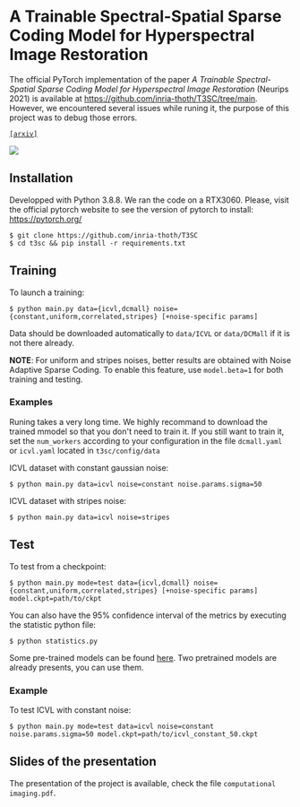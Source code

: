 # A Trainable Spectral-Spatial Sparse Coding Model for Hyperspectral Image Restoration

The official PyTorch implementation of the paper _A Trainable Spectral-Spatial Sparse Coding Model for Hyperspectral Image Restoration_ (Neurips 2021) is available at https://github.com/inria-thoth/T3SC/tree/main. However, we encountered several issues while runing it, the purpose of this project was to debug those errors.

[`[arxiv]`](https://arxiv.org/abs/2111.09708)

![](figs/architecture.png)


## Installation

Developped with Python 3.8.8. We ran the code on a RTX3060. Please, visit the official pytorch website to see the version of pytorch to install: https://pytorch.org/
```
$ git clone https://github.com/inria-thoth/T3SC
$ cd t3sc && pip install -r requirements.txt
```

## Training


To launch a training:
```
$ python main.py data={icvl,dcmall} noise={constant,uniform,correlated,stripes} [+noise-specific params]
```
Data should be downloaded automatically to `data/ICVL` or `data/DCMall` if it is not there already.

**NOTE**: For uniform and stripes noises, better results are obtained with Noise Adaptive Sparse Coding.
To enable this feature, use `model.beta=1` for both training and testing.

### Examples

Runing takes a very long time. We highly recommand to download the trained mmodel so that you don't need to train it. If you still want to train it, set the `num_workers` according to your configuration in the file `dcmall.yaml` or `icvl.yaml` located in `t3sc/config/data`

ICVL dataset with constant gaussian noise:
```
$ python main.py data=icvl noise=constant noise.params.sigma=50
```

ICVL dataset with stripes noise:
```
$ python main.py data=icvl noise=stripes
```


## Test

To test from a checkpoint:
```
$ python main.py mode=test data={icvl,dcmall} noise={constant,uniform,correlated,stripes} [+noise-specific params] model.ckpt=path/to/ckpt
```

You can also have the 95% confidence interval of the metrics by executing the statistic python file:

```
$ python statistics.py
```

Some pre-trained models can be found [here](http://pascal.inrialpes.fr/data2/tbodrito/t3sc/). Two pretrained models are already presents, you can use them.

### Example
To test ICVL with constant noise:
```
$ python main.py mode=test data=icvl noise=constant noise.params.sigma=50 model.ckpt=path/to/icvl_constant_50.ckpt
```

## Slides of the presentation

The presentation of the project is available, check the file `computational imaging.pdf`.
